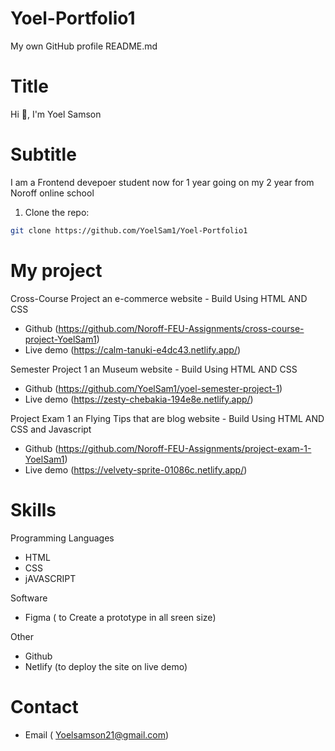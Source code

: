 # Yoel-Portfolio1

My own GitHub profile README.md

# Title

Hi 👋, I'm Yoel Samson

# Subtitle

I am a Frontend devepoer student now for 1 year going on my 2 year from Noroff online school

1. Clone the repo:

```bash
git clone https://github.com/YoelSam1/Yoel-Portfolio1
```

# My project

Cross-Course Project an e-commerce website - Build Using HTML AND CSS

- Github (https://github.com/Noroff-FEU-Assignments/cross-course-project-YoelSam1)
- Live demo (https://calm-tanuki-e4dc43.netlify.app/)

Semester Project 1 an Museum website - Build Using HTML AND CSS

- Github (https://github.com/YoelSam1/yoel-semester-project-1)
- Live demo (https://zesty-chebakia-194e8e.netlify.app/)

Project Exam 1 an Flying Tips that are blog website - Build Using HTML AND CSS and Javascript

- Github (https://github.com/Noroff-FEU-Assignments/project-exam-1-YoelSam1)
- Live demo (https://velvety-sprite-01086c.netlify.app/)

# Skills

Programming Languages

- HTML
- CSS
- jAVASCRIPT

Software

- Figma ( to Create a prototype in all sreen size)

Other

- Github
- Netlify (to deploy the site on live demo)

# Contact

- Email ( Yoelsamson21@gmail.com)

